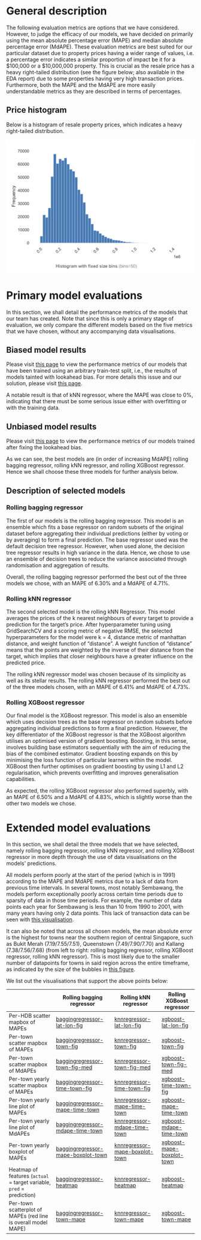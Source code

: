 # General description
The following evaluation metrics are options that we have considered. However, to judge the efficacy of our models, we have decided on primarily using the mean absolute percentage error (MAPE) and median absolute percentage error (MdAPE). These evaluation metrics are best suited for our particular dataset due to property prices having a wider range of values, i.e. a percentage error indicates a similar proportion of impact be it for a $100,000 or a $10,000,000 property. This is crucial as the resale price has a heavy right-tailed distribution (see the figure below; also available in the EDA report) due to some properties having very high transaction prices. Furthermore, both the MAPE and the MdAPE are more easily understandable metrics as they are described in terms of percentages.

## Price histogram
Below is a histogram of resale property prices, which indicates a heavy right-tailed distribution.

![price-freq-hist.jpg](price-freq-hist.jpg)

# Primary model evaluations
In this section, we shall detail the performance metrics of the models that our team has created. Note that since this is only a primary stage of evaluation, we only compare the different models based on the five metrics that we have chosen, without any accompanying data visualisations.

## Biased model results
Please visit [this page](results-biased.md) to view the performance metrics of our models that have been trained using an arbitrary train-test split, i.e., the results of models tainted with lookahead bias. For more details this issue and our solution, please visit [this page](lookahead-bias.md).

A notable result is that of kNN regressor, where the MAPE was close to 0%, indicating that there must be some serious issue either with overfitting or with the training data.

## Unbiased model results
Please visit [this page](results-unbiased.md) to view the performance metrics of our models trained after fixing the lookahead bias.

As we can see, the best models are (in order of increasing MdAPE) rolling bagging regressor, rolling kNN regressor, and rolling XGBoost regressor. Hence we shall choose these three models for further analysis below.

## Description of selected models

### Rolling bagging regressor
The first of our models is the rolling bagging regressor. This model is an ensemble which fits a base regressor on random subsets of the original dataset before aggregating their individual predictions (either by voting or by averaging) to form a final prediction. The base regressor used was the default decision tree regressor. However, when used alone, the decision tree regressor results in high variance in the data. Hence, we chose to use an ensemble of decision trees to reduce the variance associated through randomisation and aggregation of results.

Overall, the rolling bagging regressor performed the best out of the three models we chose, with an MAPE of 6.30%  and a MdAPE of 4.71%.

### Rolling kNN regressor
The second selected model is the rolling kNN Regressor. This model averages the prices of the k nearest neighbours of every target to provide a prediction for the target’s price. After hyperparameter tuning using GridSearchCV and a scoring metric of negative RMSE, the selected hyperparameters for the model were k = 4, distance metric of manhattan distance, and weight function of “distance”. A weight function of “distance” means that the points are weighted by the inverse of their distance from the target, which implies that closer neighbours have a greater influence on the predicted price. 

The rolling kNN regressor model was chosen because of its simplicity as well as its stellar results. The rolling kNN regressor performed the best out of the three models chosen, with an MAPE of 6.41% and MdAPE of 4.73%. 

### Rolling XGBoost regressor
Our final model is the XGBoost regressor. This model is also an ensemble which uses decision trees as the base regressor on random subsets before aggregating individual predictions to form a final prediction. However, the key differentiator of the XGBoost regressor is that the XGBoost algorithm utilises an optimised version of gradient boosting. Boosting, in this sense, involves building base estimators sequentially  with the aim of reducing the bias of the combined estimator. Gradient boosting expands on this by minimising the loss function of particular learners within the model. XGBoost then further optimises on gradient boosting by using L1 and L2 regularisation, which prevents overfitting and improves generalisation capabilities.

As expected, the rolling XGBoost regressor also performed superbly, with an MAPE of 6.50% and a MdAPE of 4.83%, which is slightly worse than the other two models we chose.

# Extended model evaluations
In this section, we shall detail the three models that we have selected, namely rolling bagging regressor, rolling kNN regressor, and rolling XGBoost regressor in more depth through the use of data visualisations on the models' predictions.

All models perform poorly at the start of the period (which is in 1991) according to the MAPE and MdAPE metrics due to a lack of data from previous time intervals. In several towns, most notably Sembawang, the models perform exceptionally poorly across certain time periods due to sparsity of data in those time periods. For example, the number of data points each year for Sembawang is less than 10 from 1990 to 2001, with many years having only 2 data points. This lack of transaction data can be seen with [this visualisation](town-over-time-fig.html).

It can also be noted that across all chosen models, the mean absolute error is the highest for towns near the southern region of central Singapore, such as Bukit Merah (7.19/7.55/7.51), Queenstown (7.49/7.90/7.70) and Kallang (7.38/7.56/7.68) (from left to right: rolling bagging regressor, rolling XGBoost regressor, rolling kNN regressor). This is most likely due to the smaller number of datapoints for towns in said region across the entire timeframe, as indicated by the size of the bubbles in [this figure](town-overall-fig.html).

We list out the visualisations that support the above points below:

| |Rolling bagging regressor | Rolling kNN regressor | Rolling XGBoost regressor | 
|-|----|--------|----------|
| Per-HDB scatter mapbox of MAPEs |[baggingregressor-lat-lon-fig](./rolling-baggingregressor/baggingregressor-lat-lon-fig.html) | [knnregressor-lat-lon-fig](./rolling-knnregressor/knnregressor-lat-lon-fig.html) | [xgboost-lat-lon-fig](./rolling-xgboost/xgboost-lat-lon-fig.html)|
| Per-town scatter mapbox of MAPEs |[baggingregressor-town-fig](./rolling-baggingregressor/baggingregressor-town-fig.html) | [knnregressor-town-fig](./rolling-knnregressor/knnregressor-town-fig.html)| [xgboost-town-fig](./rolling-xgboost/xgboost-town-fig.html)|
| Per-town scatter mapbox of MdAPEs | [baggingregressor-town-fig-med](./rolling-baggingregressor/baggingregressor-town-fig-med.html) | [knnregressor-town-fig-med](./rolling-knnregressor/knnregressor-town-fig-med.html) | [xgboost-town-fig-med](./rolling-xgboost/xgboost-town-fig-med.html)|
| Per-town yearly scatter mapbox of MAPEs | [baggingregressor-time-town-fig](./rolling-baggingregressor/baggingregressor-time-town-fig.html) |[knnregressor-time-town-fig](./rolling-knnregressor/knnregressor-time-town-fig.html) | [xgboost-time-town-fig](./rolling-xgboost/xgboost-time-town-fig.html) |
| Per-town yearly line plot of MAPEs |[baggingregressor-mape-time-town](./rolling-baggingregressor/baggingregressor-mape-time-town.html) | [knnregressor-mape-time-town](./rolling-knnregressor/knnregressor-mape-time-town.html) | [xgboost-mape-time-town](./rolling-xgboost/xgboost-mape-time-town.html) |
| Per-town yearly line plot of MdAPEs |[baggingregressor-mdape-time-town](./rolling-baggingregressor/baggingregressor-mdape-time-town.html) |[knnregressor-mdape-time-town](./rolling-knnregressor/knnregressor-mdape-time-town.html) | [xgboost-mdape-time-town](./rolling-xgboost/xgboost-mdape-time-town.html) |
| Per-town yearly boxplot of MAPEs |[baggingregressor-mape-boxplot-town](./rolling-baggingregressor/baggingregressor-mape-boxplot-town.html) | [knnregressor-mape-boxplot-town](./rolling-knnregressor/knnregressor-mape-boxplot-town.html)| [xgboost-mape-boxplot-town](./rolling-xgboost/xgboost-mape-boxplot-town.html) |
| Heatmap of features (`actual` = target variable, `pred` = prediction) | [baggingregressor-heatmap](./rolling-baggingregressor/baggingregressor-heatmap.html)| [knnregressor-heatmap](./rolling-knnregressor/knnregressor-heatmap.html)| [xgboost-heatmap](./rolling-xgboost/xgboost-heatmap.html) |
| Per-town scatterplot of MAPEs (red line is overall model MAPE) | [baggingregressor-town-mape](./rolling-baggingregressor/baggingregressor-town-mape.png) | [knnregressor-town-mape](./rolling-knnregressor/knnregressor-town-mape.png) | [xgboost-town-mape](./rolling-xgboost/xgboost-town-mape.png)| 
